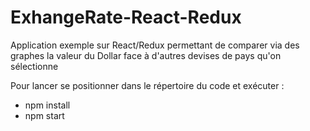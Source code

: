 # ExhangeRate-React-Redux

Application exemple sur React/Redux permettant de comparer via des graphes la valeur du Dollar face à d'autres devises de pays qu'on sélectionne

Pour lancer se positionner dans le répertoire du code et exécuter :

- npm install
- npm start 
